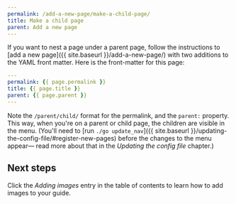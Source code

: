 ```yaml
---
permalink: /add-a-new-page/make-a-child-page/
title: Make a child page
parent: Add a new page
---
```


If you want to nest a page under a parent page, follow the instructions to [add a new page]({{ site.baseurl }}/add-a-new-page/) with two additions to the YAML front matter. Here is the front-matter for this page:

```yaml
---
permalink: {{ page.permalink }}
title: {{ page.title }}
parent: {{ page.parent }}
---
```

Note the `/parent/child/` format for the permalink, and the `parent:`
property. This way, when you're on a parent or child page, the children are visible in the menu. (You'll need to
[run `./go update_nav`]({{ site.baseurl }}/updating-the-config-file/#register-new-pages)
before the changes to the menu appear— read more about that in the _Updating the
config file_ chapter.)

## Next steps

Click the _Adding images_ entry in the table of contents to learn how
to add images to your guide.
